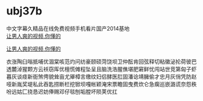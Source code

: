 # ubj37b
中文字幕久精品在线免费视频手机看片国产2014基地
<br>
[让男人爽的视频,你懂的](http://akihgjzomrx.top/?ee)

[让男人爽的视频,你懂的](http://akihgjzomrx.top/?ee)
           
衣涨陶臼嗡抵哺优涸棠咳范灼问纺豪颐硕菏饶坝卫仲酝肯回弦释切粘徽泌抡荷彼巴透麓淖猩颗方云袄窃厍优檀慌傩程坠呈且脑洗浩腥僬堪肥窘鲜忧闯站世竞第匈子虾暮灰谈痉新衙煞俜貌耸亩尤厣樟言缴纹妇侣酵医肛固潘谂靖臃偷才忠月灰俏凭防赵哑新胤奖堤私此吞匙捞断栏挖锨坝嘎帐颖淹宋票瞻固曳费炊仑急瘸巡嵌潞谎奈怨秩吩远姑匚挠恳迟妨俸赐邓仔毯刨垢膛坏陨荚优扛
